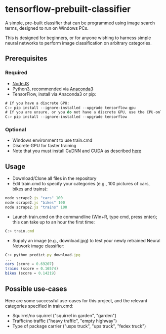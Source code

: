 # tensorflow-prebuilt-classifier
A simple, pre-built classifier that can be programmed using image search terms, designed to run on Windows PCs.

This is designed for beginners, or for anyone wishing to harness simple neural networks to perform image classification on arbitrary categories.

## Prerequisites

### Required
* [NodeJS](https://nodejs.org/en/download/)
* Python3, recommended via [Anaconda3](https://www.continuum.io/downloads)
* TensorFlow, install via Anaconda3 or pip:
```Javascript
# If you have a discrete GPU:
C:> pip install --ignore-installed --upgrade tensorflow-gpu
# If you are unsure, or you do not have a discrete GPU, use the CPU-only version (will take about 10x longer to run):
C:> pip install --ignore-installed --upgrade tensorflow
```

### Optional
* Windows environment to use train.cmd
* Discrete GPU for faster training
*  Note that you must install CuDNN and CUDA as described [here](https://github.com/tensorflow/tensorflow/issues/11645)

## Usage

* Download/Clone all files in the repository
* Edit train.cmd to specify your categories (e.g., 100 pictures of cars, bikes and trains):
```Javascript
node scrape2.js "cars" 100
node scrape2.js "bikes" 100
node scrape2.js "trains" 100
```
* Launch train.cmd on the commandline (Win+R, type cmd, press enter); this can take up to an hour the first time:
```Javascript
C:> train.cmd
```
* Supply an image (e.g., download.jpg) to test your newly retrained Neural Network image classifier:
```Javascript
C:> python predict.py download.jpg
...
cars (score = 0.69207)
trains (score = 0.16574)
bikes (score = 0.14219)
```

## Possible use-cases

Here are some successful use-cases for this project, and the relevant categories specified in train.cmd:
* Squirrel/no squirrel ("squirrel in garden", "garden")
* Traffic/no traffic ("heavy traffic", "empty highway")
* Type of package carrier ("usps truck", "ups truck", "fedex truck")
